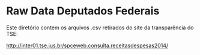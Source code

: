 # Raw Data Deputados Federais

Este diretório contem os arquivos .csv retirados do site da transparência do TSE:

http://inter01.tse.jus.br/spceweb.consulta.receitasdespesas2014/
